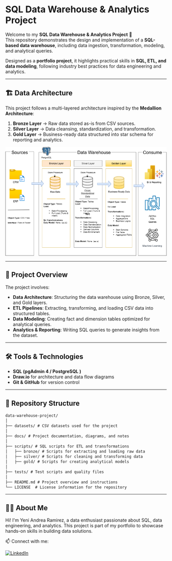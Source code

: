 # SQL Data Warehouse & Analytics Project

Welcome to my **SQL Data Warehouse & Analytics Project** 🚀  
This repository demonstrates the design and implementation of a **SQL-based data warehouse**, including data ingestion, transformation, modeling, and analytical queries.  

Designed as a **portfolio project**, it highlights practical skills in **SQL, ETL, and data modeling**, following industry best practices for data engineering and analytics.

---

## 🏗️ Data Architecture

This project follows a multi-layered architecture inspired by the **Medallion Architecture**:

1. **Bronze Layer** → Raw data stored as-is from CSV sources.  
2. **Silver Layer** → Data cleansing, standardization, and transformation.  
3. **Gold Layer** → Business-ready data structured into star schema for reporting and analytics.  

![Data Architecture](docs/Architecture.png)

---

## 📖 Project Overview

The project involves:

- **Data Architecture**: Structuring the data warehouse using Bronze, Silver, and Gold layers.  
- **ETL Pipelines**: Extracting, transforming, and loading CSV data into structured tables.  
- **Data Modeling**: Creating fact and dimension tables optimized for analytical queries.  
- **Analytics & Reporting**: Writing SQL queries to generate insights from the dataset.

---

## 🛠️ Tools & Technologies

- **SQL (pgAdmin 4 / PostgreSQL )**  
- **Draw.io** for architecture and data flow diagrams  
- **Git & GitHub** for version control  

---

## 📂 Repository Structure
```
data-warehouse-project/
│
├── datasets/ # CSV datasets used for the project
│
├── docs/ # Project documentation, diagrams, and notes
│  
├── scripts/ # SQL scripts for ETL and transformations
│   ├── bronze/ # Scripts for extracting and loading raw data
│   ├── silver/ # Scripts for cleaning and transforming data
│   ├── gold/ # Scripts for creating analytical models
│
├── tests/ # Test scripts and quality files
│
├── README.md # Project overview and instructions
└── LICENSE  # License information for the repository
```
---
## 👨‍💻 About Me

Hi! I'm Yeni Andrea Ramirez, a data enthusiast passionate about SQL, data engineering, and analytics.
This project is part of my portfolio to showcase hands-on skills in building data solutions.

📫 Connect with me:

[![LinkedIn](https://img.shields.io/badge/LinkedIn-0077B5?style=for-the-badge&logo=linkedin&logoColor=white)](https://www.linkedin.com/in/yeni-andrea-ramirez-tellez-crm/)
